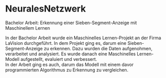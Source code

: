 # NeuralesNetzwerk
Bachelor Arbeit: Erkennung einer Sieben-Segment-Anzeige mit Maschinellem Lernen

In der Bachelor Arbeit wurde ein Maschinelles Lernen-Projekt an der Firma LaVision durchgeführt.
In dem Projekt ging es, darum eine Sieben-Segment-Anzeige zu erkennen. 
Dazu wurden die Daten aufgenohmen, verarbeitet und analysiert.
Es wurde danach eine Maschinelles Lernen-Modell aufgestellt, evaluiert und verbessert.\
In der Arbeit ging es auch, darum das Modell mit einem davor programmierten Algorithmus zu Erkennung zu vergleichen.
